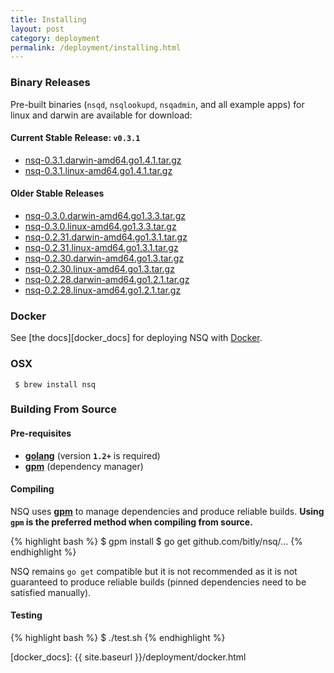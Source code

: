 ```yaml
--- 
title: Installing
layout: post
category: deployment
permalink: /deployment/installing.html
---
```


### <a name="binary">Binary Releases</a>

Pre-built binaries (`nsqd`, `nsqlookupd`, `nsqadmin`, and all example apps) for linux and darwin are
available for download:

#### Current Stable Release: **`v0.3.1`**

 * [nsq-0.3.1.darwin-amd64.go1.4.1.tar.gz][0.3.1_darwin_go141]
 * [nsq-0.3.1.linux-amd64.go1.4.1.tar.gz][0.3.1_linux_go141]

#### Older Stable Releases

 * [nsq-0.3.0.darwin-amd64.go1.3.3.tar.gz][0.3.0_darwin_go133]
 * [nsq-0.3.0.linux-amd64.go1.3.3.tar.gz][0.3.0_linux_go133]
 * [nsq-0.2.31.darwin-amd64.go1.3.1.tar.gz][0.2.31_darwin_go131]
 * [nsq-0.2.31.linux-amd64.go1.3.1.tar.gz][0.2.31_linux_go131]
 * [nsq-0.2.30.darwin-amd64.go1.3.tar.gz][0.2.30_darwin_go13]
 * [nsq-0.2.30.linux-amd64.go1.3.tar.gz][0.2.30_linux_go13]
 * [nsq-0.2.28.darwin-amd64.go1.2.1.tar.gz][0.2.28_darwin_go121]
 * [nsq-0.2.28.linux-amd64.go1.2.1.tar.gz][0.2.28_linux_go121]

### Docker

See [the docs][docker_docs] for deploying NSQ with [Docker][docker].

### OSX

     $ brew install nsq

### Building From Source

#### Pre-requisites

 * **[golang](http://golang.org/doc/install)** (version **`1.2+`** is required)
 * **[gpm](https://github.com/pote/gpm)** (dependency manager)

#### Compiling

NSQ uses **[gpm](https://github.com/pote/gpm)** to manage dependencies and produce reliable
builds.  **Using `gpm` is the preferred method when compiling from source.**

{% highlight bash %}
$ gpm install
$ go get github.com/bitly/nsq/...
{% endhighlight %}

NSQ remains `go get` compatible but it is not recommended as it is not guaranteed to
produce reliable builds (pinned dependencies need to be satisfied manually).

#### Testing

{% highlight bash %}
$ ./test.sh
{% endhighlight %}

[0.3.1_darwin_go141]: https://s3.amazonaws.com/bitly-downloads/nsq/nsq-0.3.1.darwin-amd64.go1.4.1.tar.gz
[0.3.1_linux_go141]: https://s3.amazonaws.com/bitly-downloads/nsq/nsq-0.3.1.linux-amd64.go1.4.1.tar.gz

[0.3.0_darwin_go133]: https://s3.amazonaws.com/bitly-downloads/nsq/nsq-0.3.0.darwin-amd64.go1.3.3.tar.gz
[0.3.0_linux_go133]: https://s3.amazonaws.com/bitly-downloads/nsq/nsq-0.3.0.linux-amd64.go1.3.3.tar.gz

[0.2.31_darwin_go131]: https://s3.amazonaws.com/bitly-downloads/nsq/nsq-0.2.31.darwin-amd64.go1.3.1.tar.gz
[0.2.31_linux_go131]: https://s3.amazonaws.com/bitly-downloads/nsq/nsq-0.2.31.linux-amd64.go1.3.1.tar.gz

[0.2.30_darwin_go13]: https://s3.amazonaws.com/bitly-downloads/nsq/nsq-0.2.30.darwin-amd64.go1.3.tar.gz
[0.2.30_linux_go13]: https://s3.amazonaws.com/bitly-downloads/nsq/nsq-0.2.30.linux-amd64.go1.3.tar.gz

[0.2.28_darwin_go121]: https://s3.amazonaws.com/bitly-downloads/nsq/nsq-0.2.28.darwin-amd64.go1.2.1.tar.gz
[0.2.28_linux_go121]: https://s3.amazonaws.com/bitly-downloads/nsq/nsq-0.2.28.linux-amd64.go1.2.1.tar.gz

[docker]: https://docker.io/
[docker_docs]: {{ site.baseurl }}/deployment/docker.html
